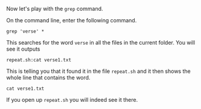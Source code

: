 Now let's play with the `grep` command.

On the command line, enter the following command.

```
grep 'verse' *
```

This searches for the word `verse` in all the files in the current folder. You will see it outputs

```
repeat.sh:cat verse1.txt
```

This is telling you that it found it in the file `repeat.sh` and it then shows the whole line that contains the word.

```
cat verse1.txt
```

If you open up `repeat.sh` you will indeed see it there.